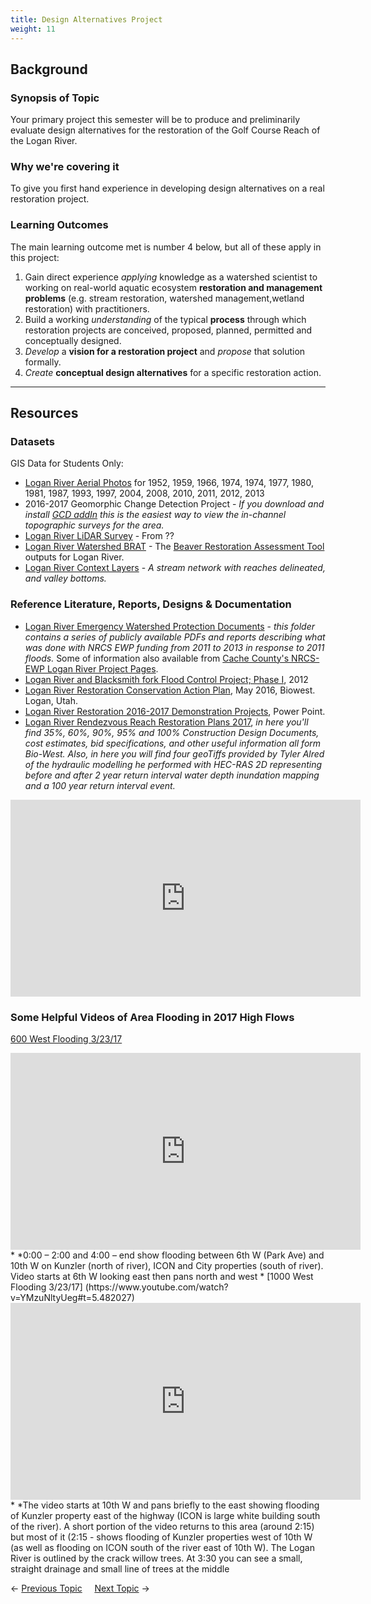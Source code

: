 ```yaml
---
title: Design Alternatives Project
weight: 11
---
```


## Background

### Synopsis of Topic

Your primary project this semester will be to produce and preliminarily evaluate design alternatives for the restoration of the Golf Course Reach of the Logan River.

### Why we're covering it

To give you first hand experience in developing design alternatives on a real restoration project.

### Learning Outcomes

The main learning outcome met is number 4 below, but all of these apply in this project:

1. Gain direct experience *applying* knowledge as a watershed scientist to working on real-world aquatic ecosystem **restoration and management problems** (e.g. stream restoration, watershed management,wetland restoration) with practitioners. 
2. Build a working *understanding* of the typical **process** through which restoration projects are conceived, proposed, planned, permitted and conceptually designed. 
3. *Develop* a **vision for a restoration project** and *propose* that solution formally.
4. *Create* **conceptual design alternatives** for a specific restoration action.

------

## Resources

### Datasets

GIS Data for Students Only:

* [Logan River Aerial Photos](https://usu.box.com/v/LoganRiverAPs) for 1952, 1959, 1966, 1974, 1974, 1977, 1980, 1981, 1987, 1993, 1997, 2004, 2008, 2010, 2011, 2012, 2013
* 2016-2017 Geomorphic Change Detection Project - *If you download and install [GCD addIn](http://gcd.joewheaton.org) this is the easiest way to view the in-channel topographic surveys for the area.* 
* [Logan River LiDAR Survey](https://usu.box.com/v/LoganRiverLiDAR) - From ??
* [Logan River Watershed BRAT](https://usu.box.com/v/LoganBRAT) - The [Beaver Restoration Assessment Tool](http://brat.riverscapes.xyz) outputs for Logan River.
* [Logan River Context Layers](https://usu.box.com/s/8y151kzgf489yxnrb9mo8vtupf4n5eet) - *A stream network with reaches delineated, and valley bottoms.*



### Reference Literature, Reports, Designs & Documentation

* [Logan River Emergency Watershed Protection Documents](https://usu.box.com/v/LoganRiverEWP) - *this folder contains a series of publicly available PDFs and reports describing what was done with NRCS EWP funding from 2011 to 2013 in response to 2011 floods.* Some of information also available from [Cache County's NRCS-EWP Logan River Project Pages](https://www.cachecounty.org/public-works/current-projects/riverprojects/current-projects/loganriver.html).
* [Logan River  and Blacksmith fork Flood Control Project; Phase I](http://www.acewater.com/wp-content/uploads/2011/06/UTLC01-Logan-River.pdf), 2012
* [Logan River Restoration Conservation Action Plan](http://www.loganutah.org/loganriverrestorationconservationactionplanMay2016.pdf), May 2016, Biowest. Logan, Utah.
* [Logan River Restoration 2016-2017 Demonstration Projects](http://www.loganutah.org/departments/parkrec/LoganRiverResoration2016-2017DemonstrationProjectsPresentation.pdf), Power Point.
* [Logan River Rendezvous Reach Restoration Plans 2017](https://usu.box.com/v/2017LoganRestoration), *in here you'll find 35%, 60%, 90%, 95% and 100% Construction Design Documents, cost estimates, bid specifications, and other useful information all form Bio-West. Also, in here you will find four geoTiffs provided by Tyler Alred of the hydraulic modelling he performed with HEC-RAS 2D representing before and after 2 year return interval water depth inundation mapping and a 100 year return interval event.*

<iframe width="560" height="315" src="https://www.youtube.com/embed/oFNQ8uaN15Q?rel=0" frameborder="0" allowfullscreen></iframe>


### Some Helpful Videos of Area Flooding in 2017 High Flows

[600 West Flooding 3/23/17](https://www.youtube.com/watch?v=vam1TIG1hf0)
<iframe width="560" height="315" src="https://www.youtube.com/embed/vam1TIG1hf0?rel=0" frameborder="0" allowfullscreen></iframe>
* *0:00 – 2:00 and 4:00 – end show flooding between 6th W (Park Ave) and 10th W on Kunzler (north of river), ICON and City properties (south of river). Video starts at 6th W looking east then pans north and west
  * 
    [1000 West Flooding 3/23/17] (https://www.youtube.com/watch?v=YMzuNltyUeg#t=5.482027)
    <iframe width="560" height="315" src="https://www.youtube.com/embed/YMzuNltyUeg?rel=0" frameborder="0" allowfullscreen></iframe>
* *The video starts at 10th W and pans briefly to the east showing flooding of Kunzler property east of the highway (ICON is large white building south of the river). A short portion of the video returns to this area (around 2:15) but most of it (2:15 - shows flooding of Kunzler properties west of 10th W (as well as flooding on ICON south of the river east of 10th W). The Logan River is outlined by the crack willow trees. At 3:30 you can see a small, straight drainage and small line of trees at the middle 



← [Previous Topic](2_Restoration_Process)      &nbsp;&nbsp;&nbsp;          [Next Topic](4_Management_Objectives) →
